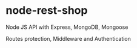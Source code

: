 # node-rest-shop

Node JS API with Express, MongoDB, Mongoose

Routes protection, Middleware and Authentication

